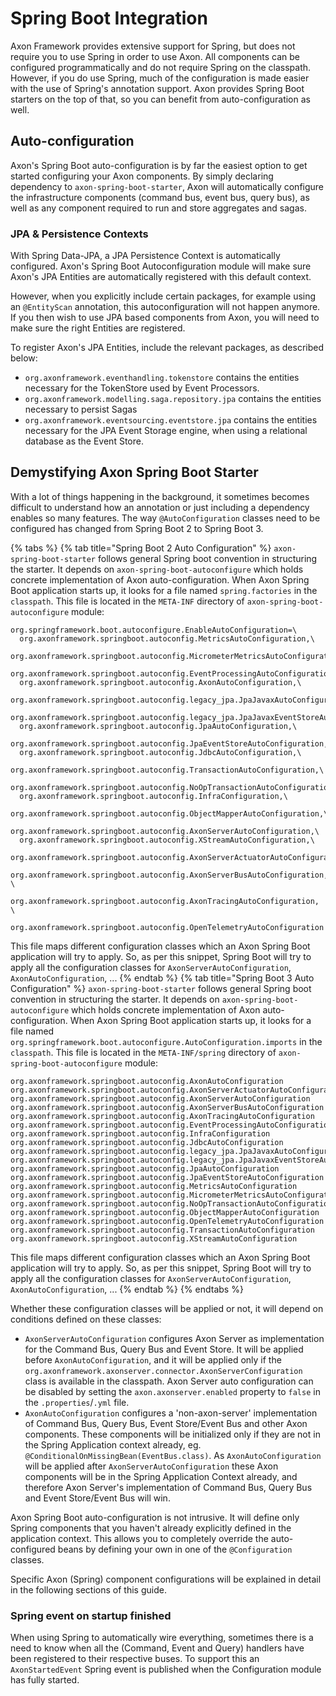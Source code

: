 # Spring Boot Integration

Axon Framework provides extensive support for Spring, but does not require you to use Spring in order to use Axon. All
components can be configured programmatically and do not require Spring on the classpath. However, if you do use Spring,
much of the configuration is made easier with the use of Spring's annotation support. Axon provides Spring Boot starters
on the top of that, so you can benefit from auto-configuration as well.

## Auto-configuration

Axon's Spring Boot auto-configuration is by far the easiest option to get started configuring your Axon components. By
simply declaring dependency to `axon-spring-boot-starter`, Axon will automatically configure the infrastructure
components \(command bus, event bus, query bus\), as well as any component required to run and store aggregates and
sagas.

### JPA & Persistence Contexts

With Spring Data-JPA, a JPA Persistence Context is automatically configured. Axon's Spring Boot Autoconfiguration module
will make sure Axon's JPA Entities are automatically registered with this default context.

However, when you explicitly include certain packages, for example using an `@EntityScan` annotation, this
autoconfiguration will not happen anymore. If you then wish to use JPA based components from Axon, you will need to make
sure the right Entities are registered.

To register Axon's JPA Entities, include the relevant packages, as described below:

- `org.axonframework.eventhandling.tokenstore` contains the entities necessary for the TokenStore used by Event
  Processors.
- `org.axonframework.modelling.saga.repository.jpa` contains the entities necessary to persist Sagas
- `org.axonframework.eventsourcing.eventstore.jpa` contains the entities necessary for the JPA Event Storage engine,
  when using a relational database as the Event Store.

## Demystifying Axon Spring Boot Starter

With a lot of things happening in the background, it sometimes becomes difficult to understand how an annotation or just
including a dependency enables so many features. The way `@AutoConfiguration` classes need to be configured has changed from Spring Boot 2 to Spring Boot 3.

{% tabs %}
{% tab title="Spring Boot 2 Auto Configuration" %}
`axon-spring-boot-starter` follows general Spring boot convention in structuring the starter. It depends
on `axon-spring-boot-autoconfigure` which holds concrete implementation of Axon auto-configuration. When Axon Spring
Boot application starts up, it looks for a file named `spring.factories` in the `classpath`. This file is located in
the `META-INF` directory of `axon-spring-boot-autoconfigure` module:

```text
org.springframework.boot.autoconfigure.EnableAutoConfiguration=\
  org.axonframework.springboot.autoconfig.MetricsAutoConfiguration,\
  org.axonframework.springboot.autoconfig.MicrometerMetricsAutoConfiguration,\
  org.axonframework.springboot.autoconfig.EventProcessingAutoConfiguration,\
  org.axonframework.springboot.autoconfig.AxonAutoConfiguration,\
  org.axonframework.springboot.autoconfig.legacy_jpa.JpaJavaxAutoConfiguration,\
  org.axonframework.springboot.autoconfig.legacy_jpa.JpaJavaxEventStoreAutoConfiguration,\
  org.axonframework.springboot.autoconfig.JpaAutoConfiguration,\
  org.axonframework.springboot.autoconfig.JpaEventStoreAutoConfiguration,\
  org.axonframework.springboot.autoconfig.JdbcAutoConfiguration,\
  org.axonframework.springboot.autoconfig.TransactionAutoConfiguration,\
  org.axonframework.springboot.autoconfig.NoOpTransactionAutoConfiguration,\
  org.axonframework.springboot.autoconfig.InfraConfiguration,\
  org.axonframework.springboot.autoconfig.ObjectMapperAutoConfiguration,\
  org.axonframework.springboot.autoconfig.AxonServerAutoConfiguration,\
  org.axonframework.springboot.autoconfig.XStreamAutoConfiguration,\
  org.axonframework.springboot.autoconfig.AxonServerActuatorAutoConfiguration,\
  org.axonframework.springboot.autoconfig.AxonServerBusAutoConfiguration, \
  org.axonframework.springboot.autoconfig.AxonTracingAutoConfiguration, \
  org.axonframework.springboot.autoconfig.OpenTelemetryAutoConfiguration
```

This file maps different configuration classes which an Axon Spring Boot application will try to apply. So, as per this snippet, Spring Boot will try to apply all the configuration classes for `AxonServerAutoConfiguration`, `AxonAutoConfiguration`, ...
{% endtab %}
{% tab title="Spring Boot 3 Auto Configuration" %}
`axon-spring-boot-starter` follows general Spring boot convention in structuring the starter. It depends
on `axon-spring-boot-autoconfigure` which holds concrete implementation of Axon auto-configuration. When Axon Spring
Boot application starts up, it looks for a file named `org.springframework.boot.autoconfigure.AutoConfiguration.imports` in the `classpath`. This file is located in
the `META-INF/spring` directory of `axon-spring-boot-autoconfigure` module:

```text
org.axonframework.springboot.autoconfig.AxonAutoConfiguration
org.axonframework.springboot.autoconfig.AxonServerActuatorAutoConfiguration
org.axonframework.springboot.autoconfig.AxonServerAutoConfiguration
org.axonframework.springboot.autoconfig.AxonServerBusAutoConfiguration
org.axonframework.springboot.autoconfig.AxonTracingAutoConfiguration
org.axonframework.springboot.autoconfig.EventProcessingAutoConfiguration
org.axonframework.springboot.autoconfig.InfraConfiguration
org.axonframework.springboot.autoconfig.JdbcAutoConfiguration
org.axonframework.springboot.autoconfig.legacy_jpa.JpaJavaxAutoConfiguration
org.axonframework.springboot.autoconfig.legacy_jpa.JpaJavaxEventStoreAutoConfiguration
org.axonframework.springboot.autoconfig.JpaAutoConfiguration
org.axonframework.springboot.autoconfig.JpaEventStoreAutoConfiguration
org.axonframework.springboot.autoconfig.MetricsAutoConfiguration
org.axonframework.springboot.autoconfig.MicrometerMetricsAutoConfiguration
org.axonframework.springboot.autoconfig.NoOpTransactionAutoConfiguration
org.axonframework.springboot.autoconfig.ObjectMapperAutoConfiguration
org.axonframework.springboot.autoconfig.OpenTelemetryAutoConfiguration
org.axonframework.springboot.autoconfig.TransactionAutoConfiguration
org.axonframework.springboot.autoconfig.XStreamAutoConfiguration
```

This file maps different configuration classes which an Axon Spring Boot application will try to apply. So, as per this snippet, Spring Boot will try to apply all the configuration classes for `AxonServerAutoConfiguration`, `AxonAutoConfiguration`, ...
{% endtab %}
{% endtabs %}

Whether these configuration classes will be applied or not, it will depend on conditions defined on these classes:

* `AxonServerAutoConfiguration` configures Axon Server as implementation for the Command Bus, Query Bus and Event Store. It will be applied before `AxonAutoConfiguration`, and it will be applied only if the `org.axonframework.axonserver.connector.AxonServerConfiguration` class is available in the classpath. Axon Server auto configuration can be disabled by setting the `axon.axonserver.enabled` property to `false` in the `.properties`/`.yml` file.
* `AxonAutoConfiguration` configures a 'non-axon-server' implementation of Command Bus, Query Bus, Event Store/Event Bus and other Axon components. These components will be initialized only if they are not in the Spring Application context already, eg. `@ConditionalOnMissingBean(EventBus.class)`. As `AxonAutoConfiguration` will be applied after `AxonServerAutoConfiguration` these Axon components will be in the Spring Application Context already, and therefore Axon Server's implementation of Command Bus, Query Bus and Event Store/Event Bus will win.

Axon Spring Boot auto-configuration is not intrusive. It will define only Spring components that you haven't already explicitly defined in the application context. This allows you to completely override the auto-configured beans by defining your own in one of the `@Configuration` classes.

Specific Axon \(Spring\) component configurations will be explained in detail in the following sections of this guide.

### Spring event on startup finished

When using Spring to automatically wire everything, sometimes there is a need to know when all the (Command, Event and Query) handlers have been registered to their respective buses.
To support this an `AxonStartedEvent` Spring event is published  when the Configuration module has fully started.

